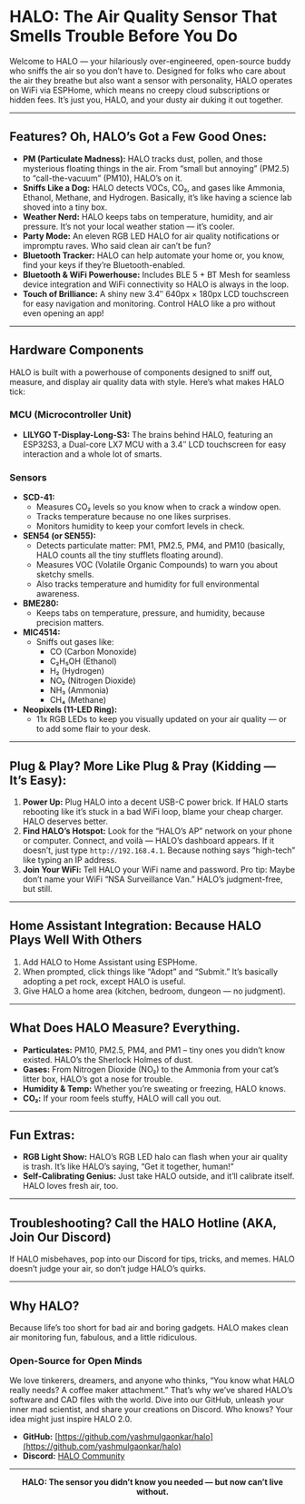 # HALO: The Air Quality Sensor That Smells Trouble Before You Do

Welcome to HALO — your hilariously over-engineered, open-source buddy who sniffs the air so you don’t have to. Designed for folks who care about the air they breathe but also want a sensor with personality, HALO operates on WiFi via ESPHome, which means no creepy cloud subscriptions or hidden fees. It’s just you, HALO, and your dusty air duking it out together.

---

## Features? Oh, HALO’s Got a Few Good Ones:

- **PM (Particulate Madness):** HALO tracks dust, pollen, and those mysterious floating things in the air. From “small but annoying” (PM2.5) to “call-the-vacuum” (PM10), HALO’s on it.
- **Sniffs Like a Dog:** HALO detects VOCs, CO₂, and gases like Ammonia, Ethanol, Methane, and Hydrogen. Basically, it’s like having a science lab shoved into a tiny box.
- **Weather Nerd:** HALO keeps tabs on temperature, humidity, and air pressure. It’s not your local weather station — it’s cooler.
- **Party Mode:** An eleven RGB LED HALO for air quality notifications or impromptu raves. Who said clean air can’t be fun?
- **Bluetooth Tracker:** HALO can help automate your home or, you know, find your keys if they’re Bluetooth-enabled.
- **Bluetooth & WiFi Powerhouse:** Includes BLE 5 + BT Mesh for seamless device integration and WiFi connectivity so HALO is always in the loop.
- **Touch of Brilliance:** A shiny new 3.4″ 640px × 180px LCD touchscreen for easy navigation and monitoring. Control HALO like a pro without even opening an app!

---

## Hardware Components

HALO is built with a powerhouse of components designed to sniff out, measure, and display air quality data with style. Here’s what makes HALO tick:

### MCU (Microcontroller Unit)
- **LILYGO T-Display-Long-S3:** The brains behind HALO, featuring an ESP32S3, a Dual-core LX7 MCU with a 3.4″ LCD touchscreen for easy interaction and a whole lot of smarts.

### Sensors
- **SCD-41:**
  - Measures CO₂ levels so you know when to crack a window open.
  - Tracks temperature because no one likes surprises.
  - Monitors humidity to keep your comfort levels in check.
- **SEN54 (or SEN55):**
  - Detects particulate matter: PM1, PM2.5, PM4, and PM10 (basically, HALO counts all the tiny stufflets floating around).
  - Measures VOC (Volatile Organic Compounds) to warn you about sketchy smells.
  - Also tracks temperature and humidity for full environmental awareness.
- **BME280:**
  - Keeps tabs on temperature, pressure, and humidity, because precision matters.
- **MIC4514:**
  - Sniffs out gases like:
    - CO (Carbon Monoxide)
    - C₂H₅OH (Ethanol)
    - H₂ (Hydrogen)
    - NO₂ (Nitrogen Dioxide)
    - NH₃ (Ammonia)
    - CH₄ (Methane)
- **Neopixels (11-LED Ring):**
  - 11x RGB LEDs to keep you visually updated on your air quality — or to add some flair to your desk.

---

## Plug & Play? More Like Plug & Pray (Kidding — It’s Easy):

1. **Power Up:** Plug HALO into a decent USB-C power brick. If HALO starts rebooting like it’s stuck in a bad WiFi loop, blame your cheap charger. HALO deserves better.
2. **Find HALO’s Hotspot:** Look for the “HALO’s AP” network on your phone or computer. Connect, and voilà — HALO’s dashboard appears. If it doesn’t, just type `http://192.168.4.1`. Because nothing says “high-tech” like typing an IP address.
3. **Join Your WiFi:** Tell HALO your WiFi name and password. Pro tip: Maybe don’t name your WiFi “NSA Surveillance Van.” HALO’s judgment-free, but still.

---

## Home Assistant Integration: Because HALO Plays Well With Others

1. Add HALO to Home Assistant using ESPHome.
2. When prompted, click things like “Adopt” and “Submit.” It’s basically adopting a pet rock, except HALO is useful.
3. Give HALO a home area (kitchen, bedroom, dungeon — no judgment).

---

## What Does HALO Measure? Everything.

- **Particulates:** PM10, PM2.5, PM4, and PM1 – tiny ones you didn’t know existed. HALO’s the Sherlock Holmes of dust.
- **Gases:** From Nitrogen Dioxide (NO₂) to the Ammonia from your cat’s litter box, HALO’s got a nose for trouble.
- **Humidity & Temp:** Whether you’re sweating or freezing, HALO knows.
- **CO₂:** If your room feels stuffy, HALO will call you out.

---

## Fun Extras:

- **RGB Light Show:** HALO’s RGB LED halo can flash when your air quality is trash. It’s like HALO’s saying, “Get it together, human!”
- **Self-Calibrating Genius:** Just take HALO outside, and it’ll calibrate itself. HALO loves fresh air, too.

---

## Troubleshooting? Call the HALO Hotline (AKA, Join Our Discord)

If HALO misbehaves, pop into our Discord for tips, tricks, and memes. HALO doesn’t judge your air, so don’t judge HALO’s quirks.

---

## Why HALO?

Because life’s too short for bad air and boring gadgets. HALO makes clean air monitoring fun, fabulous, and a little ridiculous.

### Open-Source for Open Minds
We love tinkerers, dreamers, and anyone who thinks, “You know what HALO really needs? A coffee maker attachment.” That’s why we’ve shared HALO’s software and CAD files with the world. Dive into our GitHub, unleash your inner mad scientist, and share your creations on Discord. Who knows? Your idea might just inspire HALO 2.0.

- **GitHub:** [https://github.com/yashmulgaonkar/halo](https://github.com/yashmulgaonkar/halo)
- **Discord:** [HALO Community](https://discord.com/channels/1309649507310506115/1309649802811670669)

---

<div align="center"><strong>HALO: The sensor you didn’t know you needed — but now can’t live without.</strong></div>
